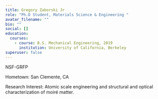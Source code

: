 ```yaml
---
title: Gregory Zaborski Jr
role: "Ph.D Student, Materials Science & Engineering "
avatar_filename: ""
bio: ""
social: []
education:
  courses:
    - course: B.S. Mechanical Engineering, 2019
      institution: University of California, Berkeley
superuser: false
---
```

N﻿SF-GRFP

H﻿ometown: San Clemente, CA

R﻿esearch Interest: Atomic scale engineering and structural and optical characterization of moiré matter.